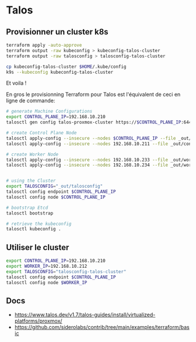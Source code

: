 # Talos

## Provisionner un cluster k8s

```sh
terraform apply -auto-approve
terraform output -raw kubeconfig > kubeconfig-talos-cluster
terraform output -raw talosconfig > talosconfig-talos-cluster

cp kubeconfig-talos-cluster $HOME/.kube/config
k9s --kubeconfig kubeconfig-talos-cluster
```

Et voila !

En gros le provisionning Terraform pour Talos est l'équivalent de ceci en ligne de commande:

```sh
# generate Machine Configurations
export CONTROL_PLANE_IP=192.168.10.210
talosctl gen config talos-proxmox-cluster https://$CONTROL_PLANE_IP:6443 --output-dir _out --force

# create Control Plane Node
talosctl apply-config --insecure --nodes $CONTROL_PLANE_IP --file _out/controlplane.yaml
talosctl apply-config --insecure --nodes 192.168.10.211 --file _out/controlplane.yaml

# create Worker Node
talosctl apply-config --insecure --nodes 192.168.10.233 --file _out/worker.yaml
talosctl apply-config --insecure --nodes 192.168.10.234 --file _out/worker.yaml


# using the Cluster
export TALOSCONFIG="_out/talosconfig"
talosctl config endpoint $CONTROL_PLANE_IP
talosctl config node $CONTROL_PLANE_IP

# bootstrap Etcd
talosctl bootstrap

# retrieve the kubeconfig
talosctl kubeconfig .
```

## Utiliser le cluster

```sh
export CONTROL_PLANE_IP=192.168.10.210
export WORKER_IP=192.168.10.212
export TALOSCONFIG="talosconfig-talos-cluster"
talosctl config endpoint $CONTROL_PLANE_IP
talosctl config node $WORKER_IP
```

## Docs

* <https://www.talos.dev/v1.7/talos-guides/install/virtualized-platforms/proxmox/>
* <https://github.com/siderolabs/contrib/tree/main/examples/terraform/basic>
